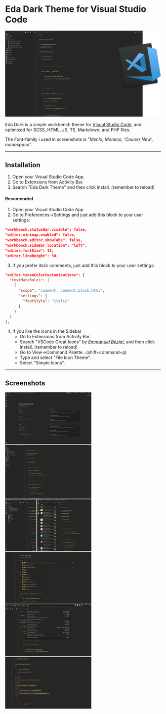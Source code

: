 # Eda Dark Theme for Visual Studio Code
![Screenshot](screenshots/front-vsc.png)

Eda Dark is a simple workbench theme for [Visual Studio Code](https://code.visualstudio.com), and optimized for SCSS, HTML, JS, TS, Markdown, and PHP files.

The Font-family i used in screenshots is *"Menlo, Monaco, 'Courier New', monospace"*.

---

## Installation
1. Open your Visual Studio Code App.
2. Go to Extensions from Activity Bar.
3. Search "Eda Dark Theme" and then click install. (remember to reload)

#### Recomended
1. Open your Visual Studio Code App.
2. Go to Preferences->Settings and just add this block to your user settings:
```json
"workbench.statusBar.visible": false,
"editor.minimap.enabled": false,
"workbench.editor.showTabs": false,
"workbench.sideBar.location": "left",
"editor.fontSize": 12,
"editor.lineHeight": 30,
```

3. If you prefer italic comments, just add this block to your user settings:
```json
"editor.tokenColorCustomizations": {
  "textMateRules": [
    {
      "scope": "comment, comment.block.html",
      "settings": {
        "fontStyle": "italic"
      }
    }
  ]
},
```

4. If you like the icons in the Sidebar
	- Go to Extensions from Activity Bar.
	- Search "VSCode Great Icons" by [*Emmanuel Béziat*](https://marketplace.visualstudio.com/items?itemName=emmanuelbeziat.vscode-great-icons), and then click install. (remember to reload)
	- Go to View->Command Palette...(shift+command+p)
	- Type and select "File Icon Theme".
	- Select "Simple Icons".

---

## Screenshots
![Screenshot](screenshots/sc.png)